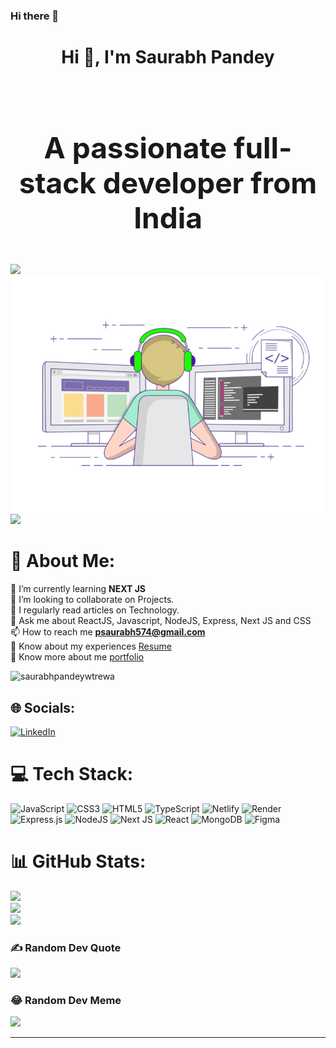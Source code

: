 ### Hi there 👋
<h1 align="center">Hi 👋, I'm Saurabh Pandey</h1>
<br>
<h3  style="font-size:46px;" align="center">A passionate full-stack developer from India</h3>
<div><img src="https://user-images.githubusercontent.com/73097560/115834477-dbab4500-a447-11eb-908a-139a6edaec5c.gif"/></div>
<div>
  <img src="https://raw.githubusercontent.com/devSouvik/devSouvik/master/gif3.gif" alt='fullstack developer' />
</div>
<div><img src="https://user-images.githubusercontent.com/73097560/115834477-dbab4500-a447-11eb-908a-139a6edaec5c.gif"/></div>



# 💫 About Me:
🧠 I’m currently learning **NEXT JS**<br>👯 I’m looking to collaborate on Projects.<br>📝 I regularly read articles on Technology.<br>💬 Ask me about ReactJS, Javascript, NodeJS, Express, Next JS and CSS<br>📫 How to reach me **psaurabh574@gmail.com**<br>📄 Know about my experiences <a href="https://drive.google.com/file/d/1CqsXPHjrSEQzpjKRHFz6VzudQgE3E4Cf/view">Resume</a><br/>
🫠 Know more about me <a href="https://github.com/wtrewa/wtrewa/blob/main/wtrewa.github.io">portfolio</a>
<p align="left"> <img src="https://komarev.com/ghpvc/?username=saurabhpandeywtrewa&label=Profile%20views&color=0e75b6&style=flat" alt="saurabhpandeywtrewa" /> </p>



## 🌐 Socials:
[![LinkedIn](https://img.shields.io/badge/LinkedIn-%230077B5.svg?logo=linkedin&logoColor=white)](https://linkedin.com/in/https://www.linkedin.com/in/saurabh-pandey-b2ab2b190/) 

# 💻 Tech Stack:
![JavaScript](https://img.shields.io/badge/javascript-%23323330.svg?style=for-the-badge&logo=javascript&logoColor=%23F7DF1E) ![CSS3](https://img.shields.io/badge/css3-%231572B6.svg?style=for-the-badge&logo=css3&logoColor=white) ![HTML5](https://img.shields.io/badge/html5-%23E34F26.svg?style=for-the-badge&logo=html5&logoColor=white) ![TypeScript](https://img.shields.io/badge/typescript-%23007ACC.svg?style=for-the-badge&logo=typescript&logoColor=white) ![Netlify](https://img.shields.io/badge/netlify-%23000000.svg?style=for-the-badge&logo=netlify&logoColor=#00C7B7) ![Render](https://img.shields.io/badge/Render-%46E3B7.svg?style=for-the-badge&logo=render&logoColor=white) ![Express.js](https://img.shields.io/badge/express.js-%23404d59.svg?style=for-the-badge&logo=express&logoColor=%2361DAFB) ![NodeJS](https://img.shields.io/badge/node.js-6DA55F?style=for-the-badge&logo=node.js&logoColor=white) ![Next JS](https://img.shields.io/badge/Next-black?style=for-the-badge&logo=next.js&logoColor=white) ![React](https://img.shields.io/badge/react-%2320232a.svg?style=for-the-badge&logo=react&logoColor=%2361DAFB) ![MongoDB](https://img.shields.io/badge/MongoDB-%234ea94b.svg?style=for-the-badge&logo=mongodb&logoColor=white) ![Figma](https://img.shields.io/badge/figma-%23F24E1E.svg?style=for-the-badge&logo=figma&logoColor=white)
# 📊 GitHub Stats:
![](https://github-readme-stats.vercel.app/api?username=wtrewa&theme=default&hide_border=false&include_all_commits=true&count_private=true)<br/>
![](https://github-readme-streak-stats.herokuapp.com/?user=wtrewa&theme=default&hide_border=false)<br/>
![](https://github-readme-stats.vercel.app/api/top-langs/?username=wtrewa&theme=default&hide_border=false&include_all_commits=true&count_private=true&layout=compact)

### ✍️ Random Dev Quote
![](https://quotes-github-readme.vercel.app/api?type=horizontal&theme=radical)

### 😂 Random Dev Meme
<img src='https://randommeme-five.vercel.app/' style="height: 400px;"/>

---


<!-- Proudly created with GPRM ( https://gprm.itsvg.in ) -->
